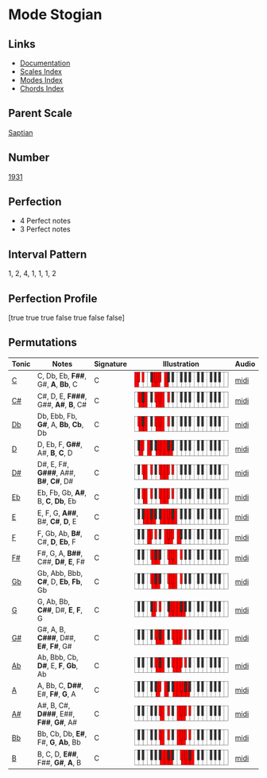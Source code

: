 # Mode Stogian

## Links

- [Documentation](index.md)
- [Scales Index](Scales.md)
- [Modes Index](Modes.md)
- [Chords Index](Chords.md)

## Parent Scale

[Saptian](ScaleSaptian.md)

## Number

[1931](https://ianring.com/musictheory/scales/1931)

## Perfection

- 4 Perfect notes
- 3 Perfect notes

## Interval Pattern

1, 2, 4, 1, 1, 1, 2

## Perfection Profile

[true true true false true false false]

## Permutations

| Tonic | Notes | Signature | Illustration | Audio |
|-------|-------|-----------|--------------|-------|
| [C](ModeCNaturalStogian.md) | C, Db, Eb, **F##**, G#, **A**, **Bb**, C | C | ![CNaturalStogian](ModeCNaturalStogian.png) | [midi](https://github.com/edipermadi/music/blob/main/docs/ModeCNaturalStogian.mid?raw=true) |
| [C#](ModeCSharpStogian.md) | C#, D, E, **F###**, G##, **A#**, **B**, C# | C | ![CSharpStogian](ModeCSharpStogian.png) | [midi](https://github.com/edipermadi/music/blob/main/docs/ModeCSharpStogian.mid?raw=true) |
| [Db](ModeDFlatStogian.md) | Db, Ebb, Fb, **G#**, A, **Bb**, **Cb**, Db | C | ![DFlatStogian](ModeDFlatStogian.png) | [midi](https://github.com/edipermadi/music/blob/main/docs/ModeDFlatStogian.mid?raw=true) |
| [D](ModeDNaturalStogian.md) | D, Eb, F, **G##**, A#, **B**, **C**, D | C | ![DNaturalStogian](ModeDNaturalStogian.png) | [midi](https://github.com/edipermadi/music/blob/main/docs/ModeDNaturalStogian.mid?raw=true) |
| [D#](ModeDSharpStogian.md) | D#, E, F#, **G###**, A##, **B#**, **C#**, D# | C | ![DSharpStogian](ModeDSharpStogian.png) | [midi](https://github.com/edipermadi/music/blob/main/docs/ModeDSharpStogian.mid?raw=true) |
| [Eb](ModeEFlatStogian.md) | Eb, Fb, Gb, **A#**, B, **C**, **Db**, Eb | C | ![EFlatStogian](ModeEFlatStogian.png) | [midi](https://github.com/edipermadi/music/blob/main/docs/ModeEFlatStogian.mid?raw=true) |
| [E](ModeENaturalStogian.md) | E, F, G, **A##**, B#, **C#**, **D**, E | C | ![ENaturalStogian](ModeENaturalStogian.png) | [midi](https://github.com/edipermadi/music/blob/main/docs/ModeENaturalStogian.mid?raw=true) |
| [F](ModeFNaturalStogian.md) | F, Gb, Ab, **B#**, C#, **D**, **Eb**, F | C | ![FNaturalStogian](ModeFNaturalStogian.png) | [midi](https://github.com/edipermadi/music/blob/main/docs/ModeFNaturalStogian.mid?raw=true) |
| [F#](ModeFSharpStogian.md) | F#, G, A, **B##**, C##, **D#**, **E**, F# | C | ![FSharpStogian](ModeFSharpStogian.png) | [midi](https://github.com/edipermadi/music/blob/main/docs/ModeFSharpStogian.mid?raw=true) |
| [Gb](ModeGFlatStogian.md) | Gb, Abb, Bbb, **C#**, D, **Eb**, **Fb**, Gb | C | ![GFlatStogian](ModeGFlatStogian.png) | [midi](https://github.com/edipermadi/music/blob/main/docs/ModeGFlatStogian.mid?raw=true) |
| [G](ModeGNaturalStogian.md) | G, Ab, Bb, **C##**, D#, **E**, **F**, G | C | ![GNaturalStogian](ModeGNaturalStogian.png) | [midi](https://github.com/edipermadi/music/blob/main/docs/ModeGNaturalStogian.mid?raw=true) |
| [G#](ModeGSharpStogian.md) | G#, A, B, **C###**, D##, **E#**, **F#**, G# | C | ![GSharpStogian](ModeGSharpStogian.png) | [midi](https://github.com/edipermadi/music/blob/main/docs/ModeGSharpStogian.mid?raw=true) |
| [Ab](ModeAFlatStogian.md) | Ab, Bbb, Cb, **D#**, E, **F**, **Gb**, Ab | C | ![AFlatStogian](ModeAFlatStogian.png) | [midi](https://github.com/edipermadi/music/blob/main/docs/ModeAFlatStogian.mid?raw=true) |
| [A](ModeANaturalStogian.md) | A, Bb, C, **D##**, E#, **F#**, **G**, A | C | ![ANaturalStogian](ModeANaturalStogian.png) | [midi](https://github.com/edipermadi/music/blob/main/docs/ModeANaturalStogian.mid?raw=true) |
| [A#](ModeASharpStogian.md) | A#, B, C#, **D###**, E##, **F##**, **G#**, A# | C | ![ASharpStogian](ModeASharpStogian.png) | [midi](https://github.com/edipermadi/music/blob/main/docs/ModeASharpStogian.mid?raw=true) |
| [Bb](ModeBFlatStogian.md) | Bb, Cb, Db, **E#**, F#, **G**, **Ab**, Bb | C | ![BFlatStogian](ModeBFlatStogian.png) | [midi](https://github.com/edipermadi/music/blob/main/docs/ModeBFlatStogian.mid?raw=true) |
| [B](ModeBNaturalStogian.md) | B, C, D, **E##**, F##, **G#**, **A**, B | C | ![BNaturalStogian](ModeBNaturalStogian.png) | [midi](https://github.com/edipermadi/music/blob/main/docs/ModeBNaturalStogian.mid?raw=true) |
